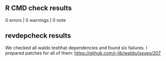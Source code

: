 ## R CMD check results

0 errors | 0 warnings | 0 note

## revdepcheck results

We checked all waldo testthat dependencies and found six failures. I prepared patches for all of them: <https://github.com/r-lib/waldo/issues/207>
